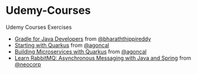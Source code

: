 # Udemy-Courses
Udemy Courses Exercises

- [Gradle for Java Developers](https://www.udemy.com/course/gradle-for-java-developers/) from [@bharaththippireddy](https://github.com/bharaththippireddy)
- [Starting with Quarkus](https://www.udemy.com/course/quarkus-starting-with-quarkus/) from [@agoncal](https://github.com/agoncal)
- [Building Microservices with Quarkus](https://www.udemy.com/course/quarkus-building-microservices-with-quarkus/) from [@agoncal](https://github.com/agoncal)
- [Learn RabbitMQ: Asynchronous Messaging with Java and Spring](https://www.udemy.com/course/learn-rabbitmq-asynchronous-messaging-with-java-and-spring/) from [@neocorp](https://github.com/neocorp)